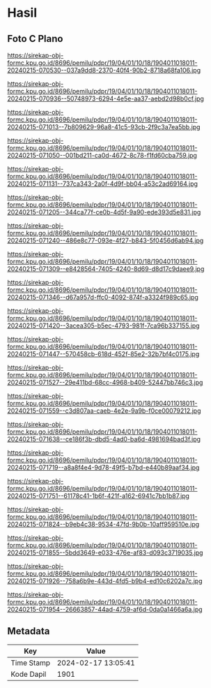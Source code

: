 # Hasil

## Foto C Plano

https://sirekap-obj-formc.kpu.go.id/8696/pemilu/pdpr/19/04/01/10/18/1904011018011-20240215-070530--037a9dd8-2370-40f4-90b2-8718a68fa106.jpg

https://sirekap-obj-formc.kpu.go.id/8696/pemilu/pdpr/19/04/01/10/18/1904011018011-20240215-070936--50748973-6294-4e5e-aa37-aebd2d98b0cf.jpg

https://sirekap-obj-formc.kpu.go.id/8696/pemilu/pdpr/19/04/01/10/18/1904011018011-20240215-071013--7b809629-96a8-41c5-93cb-2f9c3a7ea5bb.jpg

https://sirekap-obj-formc.kpu.go.id/8696/pemilu/pdpr/19/04/01/10/18/1904011018011-20240215-071050--001bd211-ca0d-4672-8c78-f1fd60cba759.jpg

https://sirekap-obj-formc.kpu.go.id/8696/pemilu/pdpr/19/04/01/10/18/1904011018011-20240215-071131--737ca343-2a0f-4d9f-bb04-a53c2ad69164.jpg

https://sirekap-obj-formc.kpu.go.id/8696/pemilu/pdpr/19/04/01/10/18/1904011018011-20240215-071205--344ca77f-ce0b-4d5f-9a90-ede393d5e831.jpg

https://sirekap-obj-formc.kpu.go.id/8696/pemilu/pdpr/19/04/01/10/18/1904011018011-20240215-071240--486e8c77-093e-4f27-b843-5f0456d6ab94.jpg

https://sirekap-obj-formc.kpu.go.id/8696/pemilu/pdpr/19/04/01/10/18/1904011018011-20240215-071309--e8428564-7405-4240-8d69-d8d17c9daee9.jpg

https://sirekap-obj-formc.kpu.go.id/8696/pemilu/pdpr/19/04/01/10/18/1904011018011-20240215-071346--d67a957d-ffc0-4092-874f-a3324f989c65.jpg

https://sirekap-obj-formc.kpu.go.id/8696/pemilu/pdpr/19/04/01/10/18/1904011018011-20240215-071420--3acea305-b5ec-4793-981f-7ca96b337155.jpg

https://sirekap-obj-formc.kpu.go.id/8696/pemilu/pdpr/19/04/01/10/18/1904011018011-20240215-071447--570458cb-618d-452f-85e2-32b7bf4c0175.jpg

https://sirekap-obj-formc.kpu.go.id/8696/pemilu/pdpr/19/04/01/10/18/1904011018011-20240215-071527--29e411bd-68cc-4968-b409-52447bb746c3.jpg

https://sirekap-obj-formc.kpu.go.id/8696/pemilu/pdpr/19/04/01/10/18/1904011018011-20240215-071559--c3d807aa-caeb-4e2e-9a9b-f0ce00079212.jpg

https://sirekap-obj-formc.kpu.go.id/8696/pemilu/pdpr/19/04/01/10/18/1904011018011-20240215-071638--ce186f3b-dbd5-4ad0-ba6d-4981694bad3f.jpg

https://sirekap-obj-formc.kpu.go.id/8696/pemilu/pdpr/19/04/01/10/18/1904011018011-20240215-071719--a8a8f4e4-9d78-49f5-b7bd-e440b89aaf34.jpg

https://sirekap-obj-formc.kpu.go.id/8696/pemilu/pdpr/19/04/01/10/18/1904011018011-20240215-071751--61178c41-1b6f-421f-a162-6941c7bb1b87.jpg

https://sirekap-obj-formc.kpu.go.id/8696/pemilu/pdpr/19/04/01/10/18/1904011018011-20240215-071824--b9eb4c38-9534-47fd-9b0b-10aff959510e.jpg

https://sirekap-obj-formc.kpu.go.id/8696/pemilu/pdpr/19/04/01/10/18/1904011018011-20240215-071855--5bdd3649-e033-476e-af83-d093c3719035.jpg

https://sirekap-obj-formc.kpu.go.id/8696/pemilu/pdpr/19/04/01/10/18/1904011018011-20240215-071926--758a6b9e-443d-4fd5-b9b4-ed10c6202a7c.jpg

https://sirekap-obj-formc.kpu.go.id/8696/pemilu/pdpr/19/04/01/10/18/1904011018011-20240215-071954--26663857-44ad-4759-af6d-0da0a1466a6a.jpg


## Metadata

| Key        | Value               |
| ---------- | ------------------- |
| Time Stamp | 2024-02-17 13:05:41 |
| Kode Dapil | 1901                |



